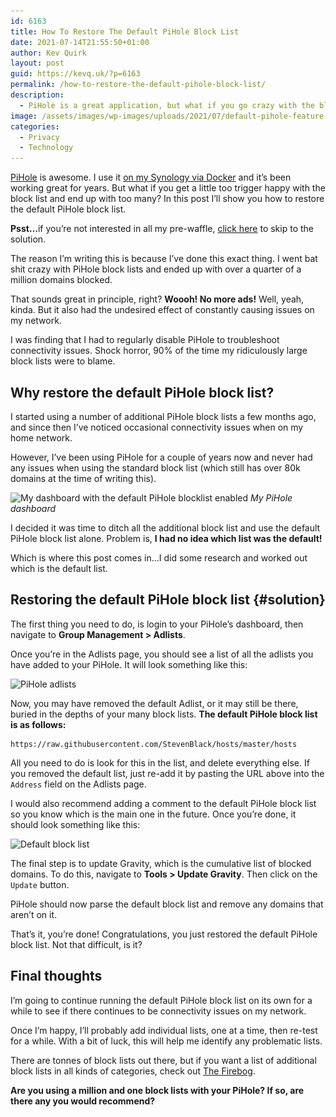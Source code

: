 ```yaml
---
id: 6163
title: How To Restore The Default PiHole Block List
date: 2021-07-14T21:55:50+01:00
author: Kev Quirk
layout: post
guid: https://kevq.uk/?p=6163
permalink: /how-to-restore-the-default-pihole-block-list/
description:
  - PiHole is a great application, but what if you go crazy with the block lists? This post show you how to restore the default PiHole block lists.
image: /assets/images/wp-images/uploads/2021/07/default-pihole-feature.png
categories:
  - Privacy
  - Technology
---
```

<p class="medium">
  <a href="https://pi-hole.net/" target="_blank" rel="noreferrer noopener">PiHole</a> is awesome. I use it <a href="https://kevq.uk/how-to-setup-pi-hole-on-a-synology-nas/" data-type="post" data-id="2780">on my Synology via Docker</a> and it&#8217;s been working great for years. But what if you get a little too trigger happy with the block list and end up with too many? In this post I&#8217;ll show you how to restore the default PiHole block list.
</p>

<p class="notice">
  <strong>Psst&#8230;</strong>if you&#8217;re not interested in all my pre-waffle, <a href="#solution">click here</a> to skip to the solution.
</p>

The reason I&#8217;m writing this is because I&#8217;ve done this exact thing. I went bat shit crazy with PiHole block lists and ended up with over a quarter of a million domains blocked.

That sounds great in principle, right? **Woooh! No more ads!** Well, yeah, kinda. But it also had the undesired effect of constantly causing issues on my network.

I was finding that I had to regularly disable PiHole to troubleshoot connectivity issues. Shock horror, 90% of the time my ridiculously large block lists were to blame.

## Why restore the default PiHole block list?

I started using a number of additional PiHole block lists a few months ago, and since then I&#8217;ve noticed occasional connectivity issues when on my home network.

However, I&#8217;ve been using PiHole for a couple of years now and never had any issues when using the standard block list (which still has over 80k domains at the time of writing this).

<img loading="lazy" width="999" height="624" src="/assets/images/wp-images/2021/07/pi-hole-dashboard.png" alt="My dashboard with the default PiHole blocklist enabled" class="wp-image-6167" srcset="/assets/images/wp-images/2021/07/pi-hole-dashboard.png 999w, /assets/images/wp-images/2021/07/pi-hole-dashboard-610x381.png 610w, /assets/images/wp-images/2021/07/pi-hole-dashboard-768x480.png 768w" sizes="(max-width: 999px) 100vw, 999px" /> *My PiHole dashboard*

I decided it was time to ditch all the additional block list and use the default PiHole block list alone. Problem is, **I had no idea which list was the default!**

Which is where this post comes in&#8230;I did some research and worked out which is the default list.

## Restoring the default PiHole block list {#solution}

The first thing you need to do, is login to your PiHole&#8217;s dashboard, then navigate to **Group Management > Adlists**.

Once you&#8217;re in the Adlists page, you should see a list of all the adlists you have added to your PiHole. It will look something like this:

<img loading="lazy" width="1188" height="895" src="/assets/images/wp-images/2021/07/pihole-adlists.png" alt="PiHole adlists" class="wp-image-6170" srcset="/assets/images/wp-images/2021/07/pihole-adlists.png 1188w, /assets/images/wp-images/2021/07/pihole-adlists-610x460.png 610w, /assets/images/wp-images/2021/07/pihole-adlists-768x579.png 768w" sizes="(max-width: 1188px) 100vw, 1188px" />  

Now, you may have removed the default Adlist, or it may still be there, buried in the depths of your many block lists. **The default PiHole block list is as follows:**

<pre class="wp-block-code"><code>https:&#47;&#47;raw.githubusercontent.com/StevenBlack/hosts/master/hosts</code></pre>

All you need to do is look for this in the list, and delete everything else. If you removed the default list, just re-add it by pasting the URL above into the `Address` field on the Adlists page.

I would also recommend adding a comment to the default PiHole block list so you know which is the main one in the future. Once you&#8217;re done, it should look something like this:

<img loading="lazy" width="975" height="291" src="/assets/images/wp-images/2021/07/pihole-default-block-list.png" alt="Default block list" class="wp-image-6171" srcset="/assets/images/wp-images/2021/07/pihole-default-block-list.png 975w, /assets/images/wp-images/2021/07/pihole-default-block-list-610x182.png 610w, /assets/images/wp-images/2021/07/pihole-default-block-list-768x229.png 768w" sizes="(max-width: 975px) 100vw, 975px" />  

The final step is to update Gravity, which is the cumulative list of blocked domains. To do this, navigate to **Tools > Update Gravity**. Then click on the `Update` button.

PiHole should now parse the default block list and remove any domains that aren&#8217;t on it.

That&#8217;s it, you&#8217;re done! Congratulations, you just restored the default PiHole block list. Not that difficult, is it?

## Final thoughts

I&#8217;m going to continue running the default PiHole block list on its own for a while to see if there continues to be connectivity issues on my network.

Once I&#8217;m happy, I&#8217;ll probably add individual lists, one at a time, then re-test for a while. With a bit of luck, this will help me identify any problematic lists.

There are tonnes of block lists out there, but if you want a list of additional block lists in all kinds of categories, check out <a href="https://firebog.net/" target="_blank" rel="noreferrer noopener">The Firebog</a>.

**Are you using a million and one block lists with your PiHole? If so, are there any you would recommend?**
